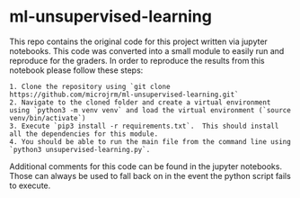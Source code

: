 # ml-unsupervised-learning

This repo contains the original code for this project written via jupyter notebooks.  This code was converted into a small module to easily run and reproduce for the graders. In order to reproduce the results from this notebook please follow these steps:
    
    1. Clone the repository using `git clone https://github.com/microjrm/ml-unsupervised-learning.git`
    2. Navigate to the cloned folder and create a virtual environment using `python3 -m venv venv` and load the virtual environment (`source venv/bin/activate`)
    3. Execute `pip3 install -r requirements.txt`.  This should install all the dependencies for this module.
    4. You should be able to run the main file from the command line using `python3 unsupervised-learning.py`. 

Additional comments for this code can be found in the jupyter notebooks.  Those can always be used to fall back on in the event the python script fails to execute.